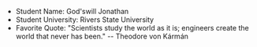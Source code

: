 
- Student Name: God'swill Jonathan
- Student University: Rivers State University
- Favorite Quote: "Scientists study the world as it is; engineers create the world that never has been." -- Theodore von Kármán
